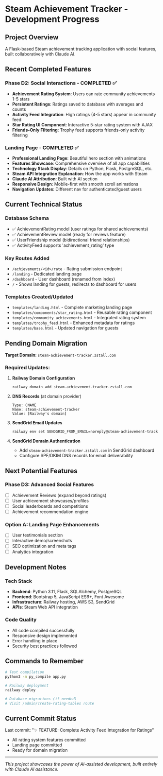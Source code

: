 # Steam Achievement Tracker - Development Progress

## Project Overview
A Flask-based Steam achievement tracking application with social features, built collaboratively with Claude AI.

## Recent Completed Features

### Phase D2: Social Interactions - COMPLETED ✅
- **Achievement Rating System**: Users can rate community achievements 1-5 stars
- **Persistent Ratings**: Ratings saved to database with averages and counts
- **Activity Feed Integration**: High ratings (4-5 stars) appear in community feed
- **Star Rating UI Component**: Interactive 5-star rating system with AJAX
- **Friends-Only Filtering**: Trophy feed supports friends-only activity filtering

### Landing Page - COMPLETED ✅
- **Professional Landing Page**: Beautiful hero section with animations
- **Features Showcase**: Comprehensive overview of all app capabilities
- **Technology Stack Display**: Details on Python, Flask, PostgreSQL, etc.
- **Steam API Integration Explanation**: How the app works with Steam
- **Claude AI Attribution**: Built with AI section
- **Responsive Design**: Mobile-first with smooth scroll animations
- **Navigation Updates**: Different nav for authenticated/guest users

## Current Technical Status

### Database Schema
- ✅ AchievementRating model (user ratings for shared achievements)
- ✅ AchievementReview model (ready for reviews feature)
- ✅ UserFriendship model (bidirectional friend relationships)
- ✅ ActivityFeed supports 'achievement_rating' type

### Key Routes Added
- `/achievements/<id>/rate` - Rating submission endpoint
- `/landing` - Dedicated landing page
- `/dashboard` - User dashboard (renamed from index)
- `/` - Shows landing for guests, redirects to dashboard for users

### Templates Created/Updated
- `templates/landing.html` - Complete marketing landing page
- `templates/components/star_rating.html` - Reusable rating component  
- `templates/community_achievements.html` - Integrated rating system
- `templates/trophy_feed.html` - Enhanced metadata for ratings
- `templates/base.html` - Updated navigation for guests

## Pending Domain Migration
**Target Domain**: `steam-achievement-tracker.zstall.com`

### Required Updates:
1. **Railway Domain Configuration**
   ```bash
   railway domain add steam-achievement-tracker.zstall.com
   ```

2. **DNS Records** (at domain provider)
   ```
   Type: CNAME
   Name: steam-achievement-tracker
   Value: [Railway's domain]
   ```

3. **SendGrid Email Updates**
   ```bash
   railway env set SENDGRID_FROM_EMAIL=noreply@steam-achievement-tracker.zstall.com
   ```

4. **SendGrid Domain Authentication**
   - Add `steam-achievement-tracker.zstall.com` in SendGrid dashboard
   - Configure SPF/DKIM DNS records for email deliverability

## Next Potential Features

### Phase D3: Advanced Social Features
- [ ] Achievement Reviews (expand beyond ratings)
- [ ] User achievement showcases/profiles  
- [ ] Social leaderboards and competitions
- [ ] Achievement recommendation engine

### Option A: Landing Page Enhancements
- [ ] User testimonials section
- [ ] Interactive demo/screenshots
- [ ] SEO optimization and meta tags
- [ ] Analytics integration

## Development Notes

### Tech Stack
- **Backend**: Python 3.11, Flask, SQLAlchemy, PostgreSQL
- **Frontend**: Bootstrap 5, JavaScript ES6+, Font Awesome
- **Infrastructure**: Railway hosting, AWS S3, SendGrid
- **APIs**: Steam Web API integration

### Code Quality
- All code compiled successfully
- Responsive design implemented
- Error handling in place
- Security best practices followed

## Commands to Remember
```bash
# Test compilation
python3 -m py_compile app.py

# Railway deployment
railway deploy

# Database migrations (if needed)
# Visit /admin/create-rating-tables route
```

## Current Commit Status
Last commit: "✨ FEATURE: Complete Activity Feed Integration for Ratings"
- All rating system features committed
- Landing page committed  
- Ready for domain migration

---
*This project showcases the power of AI-assisted development, built entirely with Claude AI assistance.*